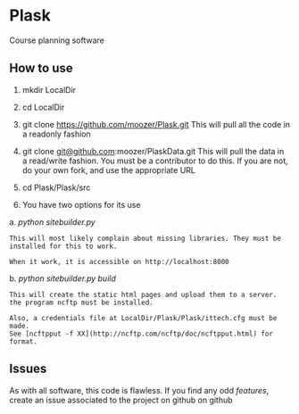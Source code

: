 Plask
=====

Course planning software

How to use
----------

1. mkdir LocalDir

2. cd LocalDir

2. git clone https://github.com/moozer/Plask.git
  This will pull all the code in a readonly fashion
  
3. git clone git@github.com:moozer/PlaskData.git
  This will pull the data in a read/write fashion. You must be a contributor to do this. 
  If you are not, do your own fork, and use the appropriate URL

4. cd Plask/Plask/src

5. You have two options for its use

  a. *python sitebuilder.py*
  
    This will most likely complain about missing libraries. They must be installed for this to work.
  
    When it work, it is accessible on http://localhost:8000

  b. *python sitebuilder.py build*
  
    This will create the static html pages and upload them to a server. the program ncftp must be installed.
  
    Also, a credentials file at LocalDir/Plask/Plask/ittech.cfg must be made. 
    See [ncftpput -f XX](http://ncftp.com/ncftp/doc/ncftpput.html) for format. 
  
Issues
------

As with all software, this code is flawless. If you find any odd *features*, create an issue associated 
to the project on github on github

